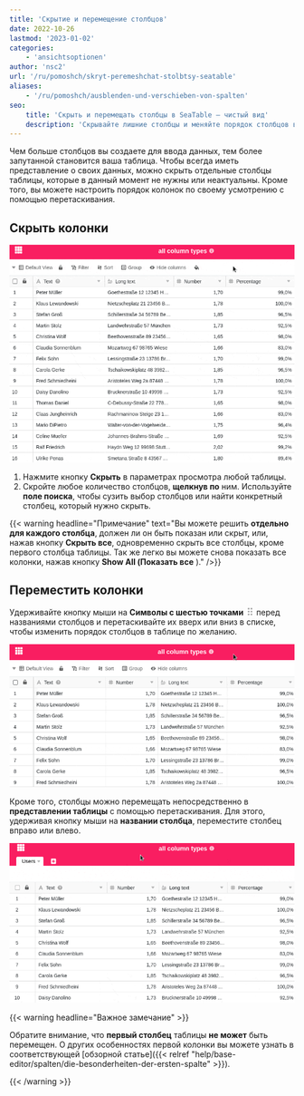 ```yaml
---
title: 'Скрытие и перемещение столбцов'
date: 2022-10-26
lastmod: '2023-01-02'
categories:
    - 'ansichtsoptionen'
author: 'nsc2'
url: '/ru/pomoshch/skryt-peremeshchat-stolbtsy-seatable'
aliases:
    - '/ru/pomoshch/ausblenden-und-verschieben-von-spalten'
seo:
    title: 'Скрыть и перемещать столбцы в SeaTable – чистый вид'
    description: 'Скрывайте лишние столбцы и меняйте порядок столбцов в SeaTable простым перетаскиванием. Поддерживайте порядок в таблице легко.'
---
```


Чем больше столбцов вы создаете для ввода данных, тем более запутанной становится ваша таблица. Чтобы всегда иметь представление о своих данных, можно скрыть отдельные столбцы таблицы, которые в данный момент не нужны или неактуальны. Кроме того, вы можете настроить порядок колонок по своему усмотрению с помощью перетаскивания.

## Скрыть колонки

![Скрыть колонки](images/hide-coloumns-2.gif)

1. Нажмите кнопку **Скрыть** в параметрах просмотра любой таблицы.
2. Скройте любое количество столбцов, **щелкнув по** ним. Используйте **поле поиска**, чтобы сузить выбор столбцов или найти конкретный столбец, который нужно скрыть.

{{< warning  headline="Примечание"  text="Вы можете решить **отдельно для каждого столбца**, должен ли он быть показан или скрыт, или, нажав кнопку **Скрыть все**, одновременно скрыть все столбцы, кроме первого столбца таблицы. Так же легко вы можете снова показать все колонки, нажав кнопку **Show All (Показать все** )." />}}

## Переместить колонки

Удерживайте кнопку мыши на **Символы с шестью точками** ![Иконка для перемещения элементов](images/move-icon.png) перед названиями столбцов и перетаскивайте их вверх или вниз в списке, чтобы изменить порядок столбцов в таблице по желанию.

![Переместить колонки](images/moving-columns.gif)

Кроме того, столбцы можно перемещать непосредственно в **представлении таблицы** с помощью перетаскивания. Для этого, удерживая кнопку мыши на **названии столбца**, переместите столбец вправо или влево.

![Перемещение столбцов из представления таблицы.](images/moving-columns-from-the-table-view.gif)

{{< warning  headline="Важное замечание" >}}

Обратите внимание, что **первый столбец** таблицы **не может** быть перемещен. О других особенностях первой колонки вы можете узнать в соответствующей [обзорной статье]({{< relref "help/base-editor/spalten/die-besonderheiten-der-ersten-spalte" >}}).

{{< /warning >}}
